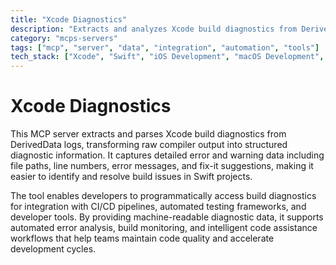 ```yaml
---
title: "Xcode Diagnostics"
description: "Extracts and analyzes Xcode build diagnostics from DerivedData logs, providing structured error and warning information for Swift projects."
category: "mcps-servers"
tags: ["mcp", "server", "data", "integration", "automation", "tools"]
tech_stack: ["Xcode", "Swift", "iOS Development", "macOS Development", "CI/CD"]
---
```


# Xcode Diagnostics

This MCP server extracts and parses Xcode build diagnostics from DerivedData logs, transforming raw compiler output into structured diagnostic information. It captures detailed error and warning data including file paths, line numbers, error messages, and fix-it suggestions, making it easier to identify and resolve build issues in Swift projects.

The tool enables developers to programmatically access build diagnostics for integration with CI/CD pipelines, automated testing frameworks, and developer tools. By providing machine-readable diagnostic data, it supports automated error analysis, build monitoring, and intelligent code assistance workflows that help teams maintain code quality and accelerate development cycles.
